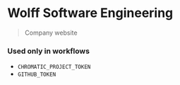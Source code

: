 # Wolff Software Engineering

> Company website

### Used only in workflows

- `CHROMATIC_PROJECT_TOKEN`
- `GITHUB_TOKEN`
